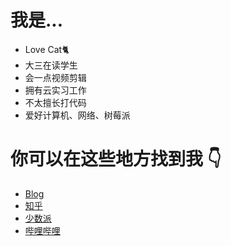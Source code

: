 # 我是...
- Love Cat🐈
- 大三在读学生
- 会一点视频剪辑
- 拥有云实习工作
- 不太擅长打代码
- 爱好计算机、网络、树莓派

# 你可以在这些地方找到我 👇
- [Blog](http://blog.dcchen.top/)
- [知乎](https://www.zhihu.com/people/1565710276)
- [少数派](https://sspai.com/u/dcchen)
- [哔哩哔哩](https://space.bilibili.com/36174251)
